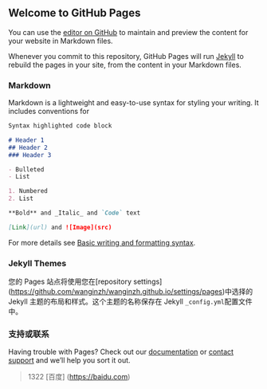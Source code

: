 ## Welcome to GitHub Pages

You can use the [editor on GitHub](https://github.com/wanginzh/wanginzh.github.io/edit/main/README.md) to maintain and preview the content for your website in Markdown files.

Whenever you commit to this repository, GitHub Pages will run [Jekyll](https://jekyllrb.com/) to rebuild the pages in your site, from the content in your Markdown files.

### Markdown

Markdown is a lightweight and easy-to-use syntax for styling your writing. It includes conventions for

```markdown
Syntax highlighted code block

# Header 1
## Header 2
### Header 3

- Bulleted
- List

1. Numbered
2. List

**Bold** and _Italic_ and `Code` text

[Link](url) and ![Image](src)
```

For more details see [Basic writing and formatting syntax](https://docs.github.com/en/github/writing-on-github/getting-started-with-writing-and-formatting-on-github/basic-writing-and-formatting-syntax).

### Jekyll Themes

您的 Pages 站点将使用您在[repository settings] (https://github.com/wanginzh/wanginzh.github.io/settings/pages)中选择的 Jekyll 主题的布局和样式。这个主题的名称保存在 Jekyll `_config.yml`配置文件中。

### 支持或联系

Having trouble with Pages? Check out our [documentation](https://docs.github.com/categories/github-pages-basics/) or [contact support](https://support.github.com/contact) and we’ll help you sort it out.
>1322
[百度] (https://baidu.com)

